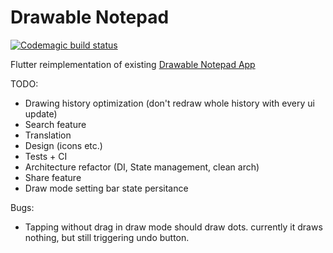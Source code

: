 # Drawable Notepad
[![Codemagic build status](https://api.codemagic.io/apps/5e9ea4ef23fafc18149bd52a/5e9ea4ef23fafc18149bd529/status_badge.svg)](https://codemagic.io/apps/5e9ea4ef23fafc18149bd52a/5e9ea4ef23fafc18149bd529/latest_build)


Flutter reimplementation of existing [Drawable Notepad App](https://github.com/tmarzeion/drawable-notepad)

TODO:
- Drawing history optimization (don't redraw whole history with every ui update)
- Search feature
- Translation
- Design (icons etc.)
- Tests + CI
- Architecture refactor (DI, State management, clean arch)
- Share feature
- Draw mode setting bar state persitance

Bugs:
- Tapping without drag in draw mode should draw dots. currently it draws nothing, but still triggering undo button.

